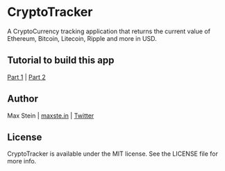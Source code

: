 # CryptoTracker

A CryptoCurrency tracking application that returns the current value of Ethereum, Bitcoin, Litecoin, Ripple and more in USD.

## Tutorial to build this app 
[Part 1](https://maxste.in/build-an-ethereum-bitcoin-price-tracking-app-in-swift-f467b7f3ae35) | [Part 2](https://maxste.in/build-a-cryptocurrency-price-tracker-in-swift-f3ae74621730)

## Author

Max Stein | [maxste.in](https://maxste.in) | [Twitter](https://twitter.com/maxsteinapps)

## License

CryptoTracker is available under the MIT license. See the LICENSE file for more info.
